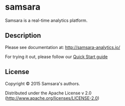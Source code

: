 # samsara

Samsara is a real-time analytics platform.

## Description

Please see documentation at: http://samsara-analytics.io/

For trying it out, please follow our [Quick Start guide](/docs/quick-start.md)

## License

Copyright © 2015 Samsara's authors.

Distributed under the Apache License v 2.0 (http://www.apache.org/licenses/LICENSE-2.0)
